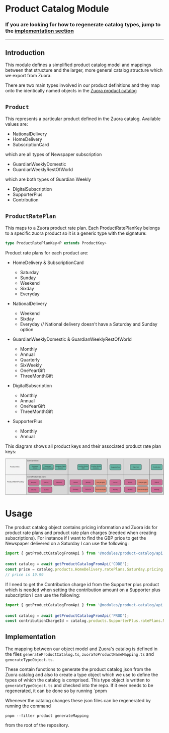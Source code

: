 # Product Catalog Module
### If you are looking for how to regenerate catalog types, jump to the [implementation section](#implementation)

---------------------------------
## Introduction
This module defines a simplified product catalog model and mappings between that structure and the larger, more general catalog structure which we export from Zuora.

There are two main types involved in our product definitions and they map onto the identically named objects in the [Zuora product catalog](https://knowledgecenter.zuora.com/Zuora_Billing/Build_products_and_prices/Basic_concepts_and_terms/AAA_Product_Catalog_Concepts)
## `Product`
This represents a particular product defined in the Zuora catalog. 
Available values are:

- NationalDelivery
- HomeDelivery
- SubscriptionCard

which are all types of Newspaper subscription

- GuardianWeeklyDomestic
- GuardianWeeklyRestOfWorld

which are both types of Guardian Weekly

- DigitalSubscription
- SupporterPlus
- Contribution

## `ProductRatePlan`
This maps to a Zuora product rate plan. Each ProductRatePlanKey belongs to a specific zuora product so it is a generic type with the signature:
```typescript
type ProductRatePlanKey<P extends ProductKey>
```
Product rate plans for each product are:

- HomeDelivery & SubscriptionCard
  - Saturday
  - Sunday
  - Weekend
  - Sixday
  - Everyday
  

- NationalDelivery
  - Weekend
  - Sixday
  - Everyday // National delivery doesn't have a Saturday and Sunday option


- GuardianWeeklyDomestic & GuardianWeeklyRestOfWorld
  - Monthly
  - Annual
  - Quarterly
  - SixWeekly
  - OneYearGift
  - ThreeMonthGift


- DigitalSubscription
  - Monthly
  - Annual
  - OneYearGift
  - ThreeMonthGift

 
- SupporterPlus
  - Monthly
  - Annual

This diagram shows all product keys and their associated product rate plan keys:

![product-catalog.png](product-catalog.png)
# Usage
The product catalog object contains pricing information and Zuora ids for product rate plans and product rate plan charges (needed when creating subscriptions). For instance if I want to find the GBP price to get the Newspaper delivered on a Saturday I can use the following:
```typescript
import { getProductCatalogFromApi } from '@modules/product-catalog/api';

const catalog = await getProductCatalogFromApi('CODE');
const price = catalog.products.HomeDelivery.ratePlans.Saturday.pricing.GBP;
// price is 19.99

```
If I need to get the Contribution charge id from the Supporter plus product which is needed when setting the contribution amount on a Supporter plus subscription I can use the following: 
```typescript
import { getProductCatalogFromApi } from '@modules/product-catalog/api';

const catalog = await getProductCatalogFromApi('PROD');
const contributionChargeId = catalog.products.SupporterPlus.ratePlans.Monthly.charges.Contribution.id;
```
## Implementation
The mapping between our object model and Zuora's catalog is defined in the files `generateProductCatalog.ts`, `zuoraToProductNameMapping.ts` and `generateTypeObject.ts`.

These contain functions to generate the product catalog json from the Zuora catalog and also to create a type object which we use to define the types of which the catalog is comprised. This type object is written to `generateTypeObject.ts` and checked into the repo. If it ever needs to be regenerated, it can be done so by running `pnpm 

Whenever the catalog changes these json files can be regenerated by running the command
```shell
pnpm --filter product generateMapping
```
from the root of the repository.